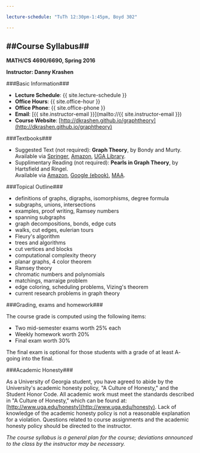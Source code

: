 ```yaml
---

lecture-schedule: "TuTh 12:30pm-1:45pm, Boyd 302"

---
```


##Course Syllabus##
---

**MATH/CS 4690/6690, Spring 2016**

**Instructor: Danny Krashen**


###Basic  Information###

 - **Lecture Schedule**: {{ site.lecture-schedule }}
 - **Office Hours**: {{ site.office-hour }}
 - **Office Phone**: {{ site.office-phone }}
 - **Email**:  [{{ site.instructor-email }}](mailto://{{ site.instructor-email }})
 - **Course Website**: [http://dkrashen.github.io/graphtheory](http://dkrashen.github.io/graphtheory)
 
###Textbooks###

 - Suggested Text (not required): **Graph Theory**, by Bondy and Murty. <br />Available via [Springer](http://www.springer.com/us/book/9781846289699), [Amazon](http://www.amazon.com/Graph-Theory-Applications-Adrian-Bondy/dp/0444194517), [UGA Library](http://gilfind.uga.edu/vufind/Record/3405814).
 - Supplimentary Reading (not required): **Pearls in Graph Theory**, by Hartsfield and Ringel. <br />Available via [Amazon](http://www.amazon.com/Pearls-Graph-Theory-Comprehensive-Introduction/dp/0486432327), [Google (ebook)](https://books.google.com/books/about/Pearls_in_Graph_Theory.html?id=R6pq0fbQG0QC), [MAA](http://www.maa.org/press/maa-reviews/pearls-in-graph-theory-a-comprehensive-introduction).

###Topical Outline###

 - definitions of graphs, digraphs, isomorphisms, degree formula
 - subgraphs, unions, intersections
 - examples, proof writing, Ramsey numbers
 - spanning subgraphs
 - graph decompositions, bonds, edge cuts
 - walks, cut edges, eulerian tours
 - Fleury\'s algorithm
 - trees and algorithms
 - cut vertices and blocks
 - computational complexity theory
 - planar graphs, 4 color theorem
 - Ramsey theory
 - chromatic numbers and polynomials
 - matchings, marraige problem
 - edge coloring, scheduling problems, Vizing\'s theorem
 - current research problems in graph theory

###Grading, exams and homework###

The course grade is computed using the following items:

 - Two mid-semester exams worth 25% each
 - Weekly homework worth 20%
 - Final exam worth 30%

The final exam is optional for those students with a grade of at least A- going into the final.

###Academic Honesty###

As a University of Georgia student, you have agreed to abide by the
University\'s academic honesty policy, \"A Culture of Honesty,\" and the
Student Honor Code. All academic work must meet the standards described in \"A Culture of Honesty,\" which can be found at:
[http://www.uga.edu/honesty](http://www.uga.edu/honesty). Lack
of knowledge of the academic honesty policy is not a reasonable explanation
for a violation.  Questions related to course assignments and the academic
honesty policy should be directed to the instructor.





*The course syllabus is a general plan for the course; deviations
announced to the class by the instructor may be necessary.*
